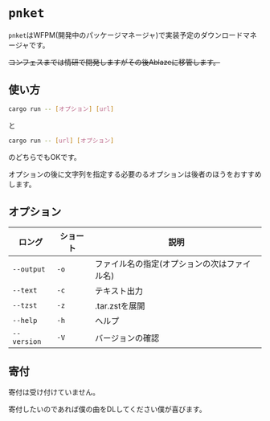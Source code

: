 # `pnket`

`pnket`はWFPM(開発中のパッケージマネージャ)で実装予定のダウンロードマネージャです。

~~コンフェスまでは情研で開発しますがその後Ablazeに移管します。~~

## 使い方
```sh
cargo run -- [オプション] [url]
```
と
```sh
cargo run -- [url] [オプション]
```
のどちらでもOKです。

オプションの後に文字列を指定する必要のるオプションは後者のほうをおすすめします。

## オプション
|ロング|ショート|説明|
|---|---|---|
|`--output`|`-o`|ファイル名の指定(オプションの次はファイル名)|
|`--text`|`-c`|テキスト出力|
|`--tzst`|`-z`|.tar.zstを展開|
|`--help`|`-h`|ヘルプ|
|`--version`|`-V`|バージョンの確認|

## 寄付
寄付は受け付けていません。

寄付したいのであれば僕の曲をDLしてください僕が喜びます。